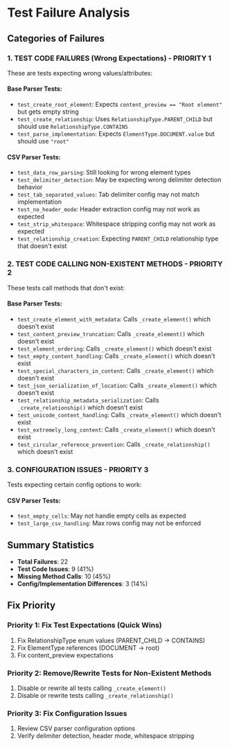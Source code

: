 # Test Failure Analysis

## Categories of Failures

### 1. TEST CODE FAILURES (Wrong Expectations) - PRIORITY 1
These are tests expecting wrong values/attributes:

#### Base Parser Tests:
- `test_create_root_element`: Expects `content_preview == "Root element"` but gets empty string
- `test_create_relationship`: Uses `RelationshipType.PARENT_CHILD` but should use `RelationshipType.CONTAINS`
- `test_parse_implementation`: Expects `ElementType.DOCUMENT.value` but should use `"root"`

#### CSV Parser Tests:
- `test_data_row_parsing`: Still looking for wrong element types
- `test_delimiter_detection`: May be expecting wrong delimiter detection behavior
- `test_tab_separated_values`: Tab delimiter config may not match implementation
- `test_no_header_mode`: Header extraction config may not work as expected
- `test_strip_whitespace`: Whitespace stripping config may not work as expected
- `test_relationship_creation`: Expecting `PARENT_CHILD` relationship type that doesn't exist

### 2. TEST CODE CALLING NON-EXISTENT METHODS - PRIORITY 2
These tests call methods that don't exist:

#### Base Parser Tests:
- `test_create_element_with_metadata`: Calls `_create_element()` which doesn't exist
- `test_content_preview_truncation`: Calls `_create_element()` which doesn't exist  
- `test_element_ordering`: Calls `_create_element()` which doesn't exist
- `test_empty_content_handling`: Calls `_create_element()` which doesn't exist
- `test_special_characters_in_content`: Calls `_create_element()` which doesn't exist
- `test_json_serialization_of_location`: Calls `_create_element()` which doesn't exist
- `test_relationship_metadata_serialization`: Calls `_create_relationship()` which doesn't exist
- `test_unicode_content_handling`: Calls `_create_element()` which doesn't exist
- `test_extremely_long_content`: Calls `_create_element()` which doesn't exist
- `test_circular_reference_prevention`: Calls `_create_relationship()` which doesn't exist

### 3. CONFIGURATION ISSUES - PRIORITY 3
Tests expecting certain config options to work:

#### CSV Parser Tests:
- `test_empty_cells`: May not handle empty cells as expected
- `test_large_csv_handling`: Max rows config may not be enforced

## Summary Statistics

- **Total Failures**: 22
- **Test Code Issues**: 9 (41%)
- **Missing Method Calls**: 10 (45%)
- **Config/Implementation Differences**: 3 (14%)

## Fix Priority

### Priority 1: Fix Test Expectations (Quick Wins)
1. Fix RelationshipType enum values (PARENT_CHILD → CONTAINS)
2. Fix ElementType references (DOCUMENT → root)
3. Fix content_preview expectations

### Priority 2: Remove/Rewrite Tests for Non-Existent Methods
1. Disable or rewrite all tests calling `_create_element()`
2. Disable or rewrite tests calling `_create_relationship()`

### Priority 3: Fix Configuration Issues
1. Review CSV parser configuration options
2. Verify delimiter detection, header mode, whitespace stripping